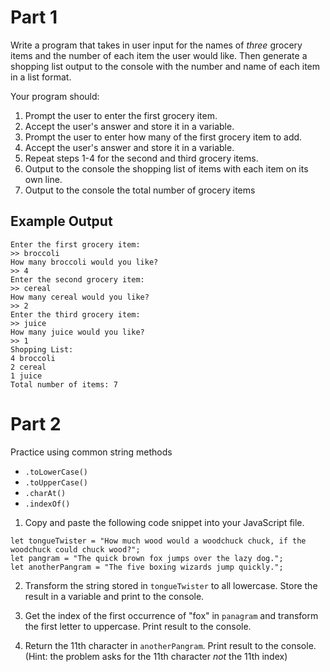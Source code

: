 # Part 1

Write a program that takes in user input for the names of <i>three</i> grocery items and the number of each item the user would like. Then generate a shopping list output to the console with the number and name of each item in a list format.

Your program should:

1. Prompt the user to enter the first grocery item.
2. Accept the user's answer and store it in a variable.
3. Prompt the user to enter how many of the first grocery item to add.
4. Accept the user's answer and store it in a variable.
5. Repeat steps 1-4 for the second and third grocery items.
6. Output to the console the shopping list of items with each item on its own line.
7. Output to the console the total number of grocery items

## Example Output

```
Enter the first grocery item:
>> broccoli
How many broccoli would you like?
>> 4
Enter the second grocery item:
>> cereal
How many cereal would you like?
>> 2
Enter the third grocery item:
>> juice
How many juice would you like?
>> 1
Shopping List:
4 broccoli
2 cereal
1 juice
Total number of items: 7
```

# Part 2

Practice using common string methods

- `.toLowerCase()`
- `.toUpperCase()`
- `.charAt()`
- `.indexOf()`

1. Copy and paste the following code snippet into your JavaScript file.

```
let tongueTwister = "How much wood would a woodchuck chuck, if the woodchuck could chuck wood?";
let pangram = "The quick brown fox jumps over the lazy dog.";
let anotherPangram = "The five boxing wizards jump quickly.";
```

2. Transform the string stored in `tongueTwister` to all lowercase. Store the result in a variable and print to the console.

3. Get the index of the first occurrence of "fox" in `panagram` and transform the first letter to uppercase. Print result to the console.

4. Return the 11th character in `anotherPangram`. Print result to the console. (Hint: the problem asks for the 11th character <i>not</i> the 11th index)

